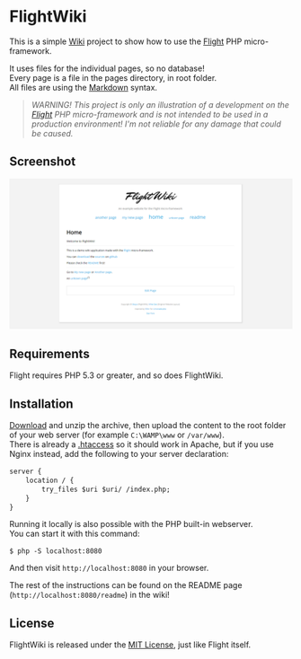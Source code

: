 # FlightWiki

This is a simple [Wiki](http://en.wikipedia.org/wiki/Wiki) project to show how to use the [Flight](https://flightphp.com) PHP micro-framework.

It uses files for the individual pages, so no database!  
Every page is a file in the pages directory, in root folder.  
All files are using the [Markdown](http://en.wikipedia.org/wiki/Markdown) syntax.

> _WARNING! This project is only an illustration of a development on the [Flight](https://flightphp.com) PHP micro-framework and is not intended to be used in a production environment! I'm not reliable for any damage that could be caused._

## Screenshot

![Screenshot](https://raw.githubusercontent.com/Skayo/FlightWiki/master/public/img/Screenshot.png)

## Requirements

Flight requires PHP 5.3 or greater, and so does FlightWiki.

## Installation

[Download](https://github.com/Skayo/FlightWiki/archive/master.zip) and unzip the archive, then upload the content to the root folder of your web server (for example `C:\WAMP\www` or `/var/www`).  
There is already a [.htaccess](https://github.com/Skayo/FlightWiki/blob/master/.htaccess) so it should work in Apache, but if you use Nginx instead, add the following to your server declaration:
```
server {
    location / {
        try_files $uri $uri/ /index.php;
    }
}
```


Running it locally is also possible with the PHP built-in webserver.  
You can start it with this command:
```
$ php -S localhost:8080
```
And then visit `http://localhost:8080` in your browser.


The rest of the instructions can be found on the README page (`http://localhost:8080/readme`) in the wiki!

## License

FlightWiki is released under the [MIT License](https://github.com/Skayo/FlightWiki/blob/master/LICENSE.md), just like Flight itself.